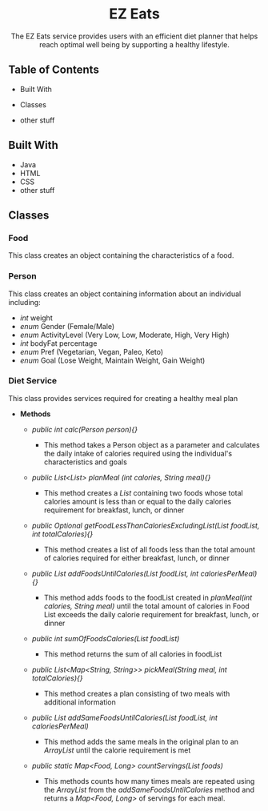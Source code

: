 
<h1 align="center">EZ Eats</h1>

<p align="center">The EZ Eats service provides users with an efficient diet planner that helps reach optimal well being by supporting a healthy lifestyle.</p>

## Table of Contents

- Built With
- Classes

- other stuff

## Built With

- Java
- HTML
- CSS
- other stuff



## Classes
### Food
This class creates an object containing the characteristics of a food.

### Person
This class creates an object containing information about an individual including:

- _int_ weight
- _enum_ Gender (Female/Male)
- _enum_ ActivityLevel (Very Low, Low, Moderate, High, Very High)
- _int_ bodyFat percentage
- _enum_ Pref (Vegetarian, Vegan, Paleo, Keto)
- _enum_ Goal (Lose Weight, Maintain Weight, Gain Weight)


### Diet Service

This class provides services required for creating a healthy meal plan
 
- **Methods**

    - _public int calc(Person person){}_

      - This method takes a Person object as a parameter and calculates the daily intake of calories required using the individual's characteristics and goals
    - _public List<List<Food>> planMeal (int calories, String meal){}_
  
      - This method creates a _List_ containing two foods whose total calories amount is less than or equal to the daily calories requirement for breakfast, lunch, or dinner
      
  - _public Optional<Food> getFoodLessThanCaloriesExcludingList(List<Food> foodList, int totalCalories){}_

    - This method creates a list of all foods less than the total amount of calories required for either breakfast, lunch, or dinner
  
  -  _public List<Food> addFoodsUntilCalories(List<Food> foodList, int caloriesPerMeal){}_

      - This method adds foods to the foodList created in _planMeal(int calories, String meal)_ until the total amount of calories in Food List exceeds the daily calorie requirement for breakfast, lunch, or dinner
  - _public int sumOfFoodsCalories(List<Food> foodList)_
  
    - This method returns the sum of all calories in foodList
  - _public List<Map<String, String>> pickMeal(String meal, int totalCalories){}_

    - This method creates a plan consisting of two meals with additional information
  - _public List<Food> addSameFoodsUntilCalories(List<Food> foodList, int caloriesPerMeal)_

    - This method adds the same meals in the original plan to an _ArrayList_ until the calorie requirement is met
  - _public static Map<Food, Long> countServings(List<Food> foods)_
  
    - This methods counts how many times meals are repeated using the _ArrayList_ from the _addSameFoodsUntilCalories_ method and returns a _Map<Food, Long>_ of servings for each meal.

  



